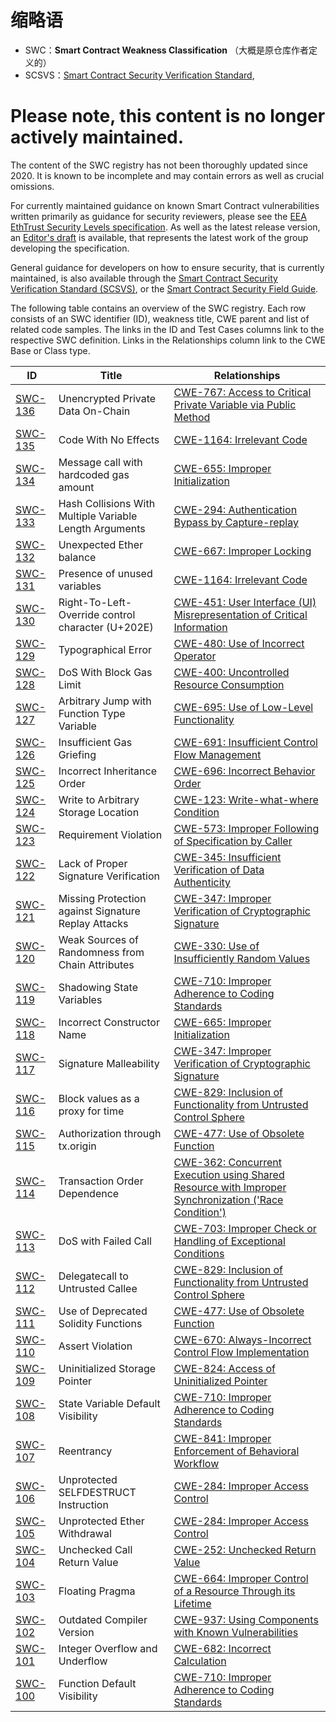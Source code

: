 # 缩略语

- SWC：**Smart Contract Weakness Classification** （大概是原仓库作者定义的）
- SCSVS：[Smart Contract Security Verification Standard](https://github.com/ComposableSecurity/SCSVS),

# Please note, this content is no longer actively maintained.

The content of the SWC registry has not been thoroughly updated since 2020. It is known to be incomplete and may contain errors as well as crucial omissions.

For currently maintained guidance on known Smart Contract vulnerabilities written primarily as guidance for security reviewers, please see the
[EEA EthTrust Security Levels specification](https://entethalliance.org/specs/ethtrust-sl). As well as the latest release version, an
[Editor's draft](https://entethalliance.github.io/eta-registry/security-levels-spec.html) is available, 
that represents the latest work of the group developing the specification.

General guidance for developers on how to ensure security, that is currently maintained, is also available through the 
[Smart Contract Security Verification Standard (SCSVS)](https://github.com/ComposableSecurity/SCSVS), or
the [Smart Contract Security Field Guide](https://scsfg.io).

The following table contains an overview of the SWC registry. Each row consists of an SWC identifier (ID), weakness title, CWE parent and list of related code samples. The links in the ID and Test Cases columns link to the respective SWC definition. Links in the Relationships column link to the CWE Base or Class type.

| ID                           | Title                                                   | Relationships                                                |
| ---------------------------- | ------------------------------------------------------- | ------------------------------------------------------------ |
| [SWC-136](./docs/SWC-136.md) | Unencrypted Private Data On-Chain                       | [CWE-767: Access to Critical Private Variable via Public Method](https://cwe.mitre.org/data/definitions/767.html) |
| [SWC-135](./docs/SWC-135.md) | Code With No Effects                                    | [CWE-1164: Irrelevant Code](https://cwe.mitre.org/data/definitions/1164.html) |
| [SWC-134](./docs/SWC-134.md) | Message call with hardcoded gas amount                  | [CWE-655: Improper Initialization](https://cwe.mitre.org/data/definitions/665.html) |
| [SWC-133](./docs/SWC-133.md) | Hash Collisions With Multiple Variable Length Arguments | [CWE-294: Authentication Bypass by Capture-replay](https://cwe.mitre.org/data/definitions/294.html) |
| [SWC-132](./docs/SWC-132.md) | Unexpected Ether balance                                | [CWE-667: Improper Locking](https://cwe.mitre.org/data/definitions/667.html) |
| [SWC-131](./docs/SWC-131.md) | Presence of unused variables                            | [CWE-1164: Irrelevant Code](https://cwe.mitre.org/data/definitions/1164.html) |
| [SWC-130](./docs/SWC-130.md) | Right-To-Left-Override control character (U+202E)       | [CWE-451: User Interface (UI) Misrepresentation of Critical Information](http://cwe.mitre.org/data/definitions/451.html) |
| [SWC-129](./docs/SWC-129.md) | Typographical Error                                     | [CWE-480: Use of Incorrect Operator](https://cwe.mitre.org/data/definitions/480.html) |
| [SWC-128](./docs/SWC-128.md) | DoS With Block Gas Limit                                | [CWE-400: Uncontrolled Resource Consumption](https://cwe.mitre.org/data/definitions/400.html) |
| [SWC-127](./docs/SWC-127.md) | Arbitrary Jump with Function Type Variable              | [CWE-695: Use of Low-Level Functionality](https://cwe.mitre.org/data/definitions/695.html) |
| [SWC-126](./docs/SWC-126.md) | Insufficient Gas Griefing                               | [CWE-691: Insufficient Control Flow Management](https://cwe.mitre.org/data/definitions/691.html) |
| [SWC-125](./docs/SWC-125.md) | Incorrect Inheritance Order                             | [CWE-696: Incorrect Behavior Order](https://cwe.mitre.org/data/definitions/696.html) |
| [SWC-124](./docs/SWC-124.md) | Write to Arbitrary Storage Location                     | [CWE-123: Write-what-where Condition](https://cwe.mitre.org/data/definitions/123.html) |
| [SWC-123](./docs/SWC-123.md) | Requirement Violation                                   | [CWE-573: Improper Following of Specification by Caller](https://cwe.mitre.org/data/definitions/573.html) |
| [SWC-122](./docs/SWC-122.md) | Lack of Proper Signature Verification                   | [CWE-345: Insufficient Verification of Data Authenticity](https://cwe.mitre.org/data/definitions/345.html) |
| [SWC-121](./docs/SWC-121.md) | Missing Protection against Signature Replay Attacks     | [CWE-347: Improper Verification of Cryptographic Signature](https://cwe.mitre.org/data/definitions/347.html) |
| [SWC-120](./docs/SWC-120.md) | Weak Sources of Randomness from Chain Attributes        | [CWE-330: Use of Insufficiently Random Values](https://cwe.mitre.org/data/definitions/330.html) |
| [SWC-119](./docs/SWC-119.md) | Shadowing State Variables                               | [CWE-710: Improper Adherence to Coding Standards](http://cwe.mitre.org/data/definitions/710.html) |
| [SWC-118](./docs/SWC-118.md) | Incorrect Constructor Name                              | [CWE-665: Improper Initialization](http://cwe.mitre.org/data/definitions/665.html) |
| [SWC-117](./docs/SWC-117.md) | Signature Malleability                                  | [CWE-347: Improper Verification of Cryptographic Signature](https://cwe.mitre.org/data/definitions/347.html) |
| [SWC-116](./docs/SWC-116.md) | Block values as a proxy for time                        | [CWE-829: Inclusion of Functionality from Untrusted Control Sphere](https://cwe.mitre.org/data/definitions/829.html) |
| [SWC-115](./docs/SWC-115.md) | Authorization through tx.origin                         | [CWE-477: Use of Obsolete Function](https://cwe.mitre.org/data/definitions/477.html) |
| [SWC-114](./docs/SWC-114.md) | Transaction Order Dependence                            | [CWE-362: Concurrent Execution using Shared Resource with Improper Synchronization ('Race Condition')](https://cwe.mitre.org/data/definitions/362.html) |
| [SWC-113](./docs/SWC-113.md) | DoS with Failed Call                                    | [CWE-703: Improper Check or Handling of Exceptional Conditions](https://cwe.mitre.org/data/definitions/703.html) |
| [SWC-112](./docs/SWC-112.md) | Delegatecall to Untrusted Callee                        | [CWE-829: Inclusion of Functionality from Untrusted Control Sphere](https://cwe.mitre.org/data/definitions/829.html) |
| [SWC-111](./docs/SWC-111.md) | Use of Deprecated Solidity Functions                    | [CWE-477: Use of Obsolete Function](https://cwe.mitre.org/data/definitions/477.html) |
| [SWC-110](./docs/SWC-110.md) | Assert Violation                                        | [CWE-670: Always-Incorrect Control Flow Implementation](https://cwe.mitre.org/data/definitions/670.html) |
| [SWC-109](./docs/SWC-109.md) | Uninitialized Storage Pointer                           | [CWE-824: Access of Uninitialized Pointer](https://cwe.mitre.org/data/definitions/824.html) |
| [SWC-108](./docs/SWC-108.md) | State Variable Default Visibility                       | [CWE-710: Improper Adherence to Coding Standards](https://cwe.mitre.org/data/definitions/710.html) |
| [SWC-107](./docs/SWC-107.md) | Reentrancy                                              | [CWE-841: Improper Enforcement of Behavioral Workflow](https://cwe.mitre.org/data/definitions/841.html) |
| [SWC-106](./docs/SWC-106.md) | Unprotected SELFDESTRUCT Instruction                    | [CWE-284: Improper Access Control](https://cwe.mitre.org/data/definitions/284.html) |
| [SWC-105](./docs/SWC-105.md) | Unprotected Ether Withdrawal                            | [CWE-284: Improper Access Control](https://cwe.mitre.org/data/definitions/284.html) |
| [SWC-104](./docs/SWC-104.md) | Unchecked Call Return Value                             | [CWE-252: Unchecked Return Value](https://cwe.mitre.org/data/definitions/252.html) |
| [SWC-103](./docs/SWC-103.md) | Floating Pragma                                         | [CWE-664: Improper Control of a Resource Through its Lifetime](https://cwe.mitre.org/data/definitions/664.html) |
| [SWC-102](./docs/SWC-102.md) | Outdated Compiler Version                               | [CWE-937: Using Components with Known Vulnerabilities](http://cwe.mitre.org/data/definitions/937.html) |
| [SWC-101](./docs/SWC-101.md) | Integer Overflow and Underflow                          | [CWE-682: Incorrect Calculation](https://cwe.mitre.org/data/definitions/682.html) |
| [SWC-100](./docs/SWC-100.md) | Function Default Visibility                             | [CWE-710: Improper Adherence to Coding Standards](https://cwe.mitre.org/data/definitions/710.html) |
